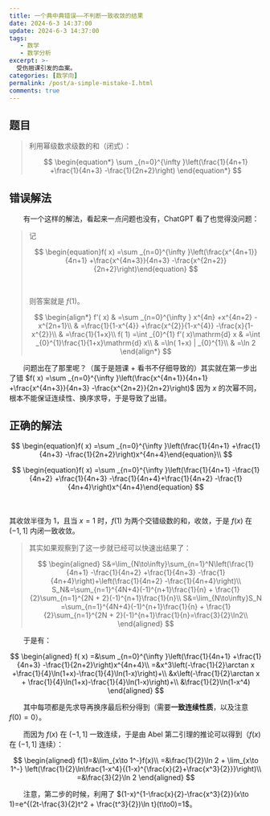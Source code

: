```yaml
---
title: 一个典中典错误——不判断一致收敛的结果
date: 2024-6-3 14:37:00
update: 2024-6-3 14:37:00
tags:
   - 数学
   - 数学分析
excerpt: >-
  受伤翘课引发的血案。
categories: [数学向]
permalink: /post/a-simple-mistake-I.html
comments: true
---
```


## 题目

> 利用幂级数求级数的和（闭式）：
>
> $$
> \begin{equation*}
> \sum _{n=0}^{\infty }\left(\frac{1}{4n+1} +\frac{1}{4n+3} -\frac{1}{2n+2}\right) 
> \end{equation*}
> $$

## 错误解法

　　有一个这样的解法，看起来一点问题也没有，ChatGPT 看了也觉得没问题：

> 记
>
> $$
> \begin{equation}f( x) =\sum _{n=0}^{\infty }\left(\frac{x^{4n+1}}{4n+1} +\frac{x^{4n+3}}{4n+3} -\frac{x^{2n+2}}{2n+2}\right)\end{equation}
> $$
>
> ‍
>
> 则答案就是 $\displaystyle f(1)$。
>
> $$
> \begin{align*}
> f'( x) & =\sum _{n=0}^{\infty } x^{4n} +x^{4n+2} -x^{2n+1}\\
>  & =\frac{1}{1-x^{4}} +\frac{x^{2}}{1-x^{4}} -\frac{x}{1-x^{2}}\\
>  & =\frac{1}{1+x}\\
> f( 1) =\int _{0}^{1} f'( x)\mathrm{d} x & =\int _{0}^{1}\frac{1}{1+x}\mathrm{d} x\\
>  & =\ln( 1+x) | _{0}^{1}\\
>  & =\ln 2
> \end{align*}
> $$

　　问题出在了那里呢？（属于是翘课 + 看书不仔细导致的）其实就在第一步出了错  $f( x) =\sum _{n=0}^{\infty }\left(\frac{x^{4n+1}}{4n+1} +\frac{x^{4n+3}}{4n+3} -\frac{x^{2n+2}}{2n+2}\right)$ 因为 $x$  的次幂不同，根本不能保证连续性、换序求导，于是导致了出错。

## 正确的解法

$$
\begin{equation}f( x) =\sum _{n=0}^{\infty }\left(\frac{1}{4n+1} +\frac{1}{4n+3} -\frac{1}{2n+2}\right)x^{4n+4}\end{equation}\\
$$

$$
\begin{equation}f( x) =\sum _{n=0}^{\infty }\left(\frac{1}{4n+1} -\frac{1}{4n+2} +\frac{1}{4n+3} -\frac{1}{4n+4}+\frac{1}{4n+2} -\frac{1}{4n+4}\right)x^{4n+4}\end{equation}
$$

　　

其收敛半径为 $1$，且当 $x=1$ 时，$f(1)$ 为两个交错级数的和，收敛，于是 $f(x)$ 在 $(-1,1]$​ 内闭一致收敛。

> 其实如果观察到了这一步就已经可以快速出结果了：
>
> $$
> \begin{aligned}
> S&=\lim_{N\to\infty}\sum_{n=1}^N\left(\frac{1}{4n+1} -\frac{1}{4n+2} +\frac{1}{4n+3} -\frac{1}{4n+4}\right)+\left(\frac{1}{4n+2} -\frac{1}{4n+4}\right)\\
> S_N&=\sum_{n=1}^{4N+4}(-1)^{n+1}\frac{1}{n} + \frac{1}{2}\sum_{n=1}^{2N + 2}(-1)^{n+1}\frac{1}{n}\\
> S&=\lim_{N\to\infty}S_N =\sum_{n=1}^{4N+4}(-1)^{n+1}\frac{1}{n} + \frac{1}{2}\sum_{n=1}^{2N + 2}(-1)^{n+1}\frac{1}{n}=\frac{3}{2}\ln2\\
> \end{aligned}
> $$

　　于是有：

$$
\begin{aligned}
f( x) =&\sum _{n=0}^{\infty }\left(\frac{1}{4n+1} +\frac{1}{4n+3} -\frac{1}{2n+2}\right)x^{4n+4}\\
=&x^3\left(-\frac{1}{2}\arctan x +\frac{1}{4}\ln(1+x)-\frac{1}{4}\ln(1-x)\right)+\\
&x\left(-\frac{1}{2}\arctan x + \frac{1}{4}\ln(1+x)-\frac{1}{4}\ln(1-x)\right)+\\
&\frac{1}{2}\ln(1-x^4)
\end{aligned}
$$

　　其中每项都是先求导再换序最后积分得到（需要**一致连续性质**，以及注意 $f(0) = 0$）。

　　而因为 $f(x)$ 在 $(-1,1]$ 一致连续，于是由 Abel 第二引理的推论可以得到（$f(x)$ 在 $(-1,1]$ 连续）：

$$
\begin{aligned}
f(1)=&\lim_{x\to 1^-}f(x)\\
=&\frac{1}{2}\ln 2 + \lim_{x\to 1^-} \left(\frac{1}{2}\ln\frac{1-x^4}{(1-x)^{\frac{x}{2}+\frac{x^3}{2}}}\right)\\
=&\frac{3}{2}\ln 2
\end{aligned}
$$

　　注意，第二步的时候，利用了 $(1-x)^{1-\frac{x}{2}-\frac{x^3}{2}}(x\to 1)=e^{(2t-\frac{3}{2}t^2 + \frac{t^3}{2})\ln t}(t\to0)=1$。

